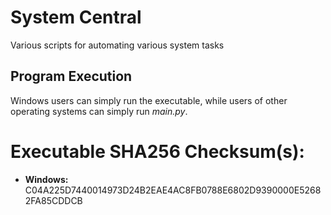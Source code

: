 # System Central

Various scripts for automating various system tasks

## Program Execution

Windows users can simply run the executable, while users of other operating systems
can simply run *main.py*.

# Executable SHA256 Checksum(s):

* **Windows:** C04A225D7440014973D24B2EAE4AC8FB0788E6802D9390000E52682FA85CDDCB



